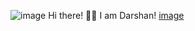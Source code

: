 ![image](https://user-images.githubusercontent.com/75985193/147407494-6292a74a-2de7-48a5-928b-88a115fae48d.png)
Hi there! 👋🏻 I am Darshan! [image](https://user-images.githubusercontent.com/75985193/147407417-285ab264-6a6b-45cd-96bc-c5474e226c41.png)


